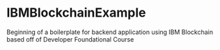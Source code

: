 # IBMBlockchainExample
Beginning of a boilerplate for backend application using IBM Blockchain based off of Developer Foundational Course
